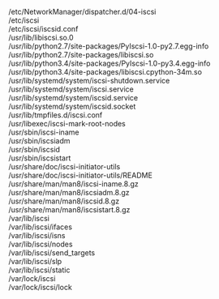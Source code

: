/etc/NetworkManager/dispatcher.d/04-iscsi  
/etc/iscsi  
/etc/iscsi/iscsid.conf  
/usr/lib/libiscsi.so.0  
/usr/lib/python2.7/site-packages/PyIscsi-1.0-py2.7.egg-info  
/usr/lib/python2.7/site-packages/libiscsi.so  
/usr/lib/python3.4/site-packages/PyIscsi-1.0-py3.4.egg-info  
/usr/lib/python3.4/site-packages/libiscsi.cpython-34m.so  
/usr/lib/systemd/system/iscsi-shutdown.service  
/usr/lib/systemd/system/iscsi.service  
/usr/lib/systemd/system/iscsid.service  
/usr/lib/systemd/system/iscsid.socket  
/usr/lib/tmpfiles.d/iscsi.conf  
/usr/libexec/iscsi-mark-root-nodes  
/usr/sbin/iscsi-iname  
/usr/sbin/iscsiadm  
/usr/sbin/iscsid  
/usr/sbin/iscsistart  
/usr/share/doc/iscsi-initiator-utils  
/usr/share/doc/iscsi-initiator-utils/README  
/usr/share/man/man8/iscsi-iname.8.gz  
/usr/share/man/man8/iscsiadm.8.gz  
/usr/share/man/man8/iscsid.8.gz  
/usr/share/man/man8/iscsistart.8.gz  
/var/lib/iscsi  
/var/lib/iscsi/ifaces  
/var/lib/iscsi/isns  
/var/lib/iscsi/nodes  
/var/lib/iscsi/send\_targets  
/var/lib/iscsi/slp  
/var/lib/iscsi/static  
/var/lock/iscsi  
/var/lock/iscsi/lock  
